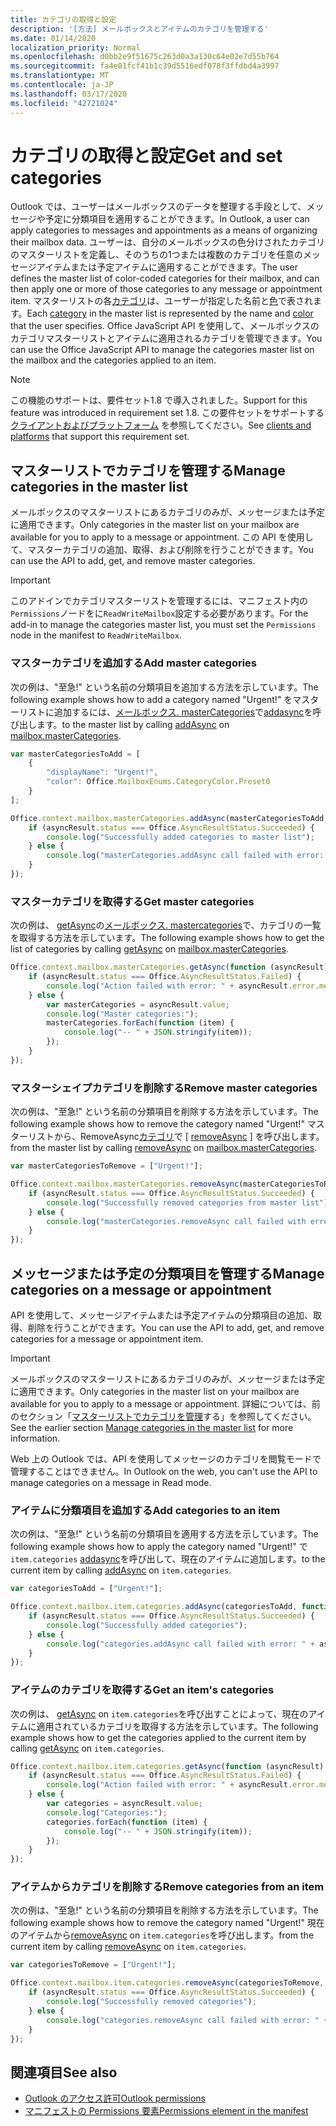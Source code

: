 ```yaml
---
title: カテゴリの取得と設定
description: '[方法] メールボックスとアイテムのカテゴリを管理する'
ms.date: 01/14/2020
localization_priority: Normal
ms.openlocfilehash: d0bb2e9f51675c263d0a3a130c64e02e7d55b764
ms.sourcegitcommit: fa4e81fcf41b1c39d5516edf078f3ffdbd4a3997
ms.translationtype: MT
ms.contentlocale: ja-JP
ms.lasthandoff: 03/17/2020
ms.locfileid: "42721024"
---
```

# <a name="get-and-set-categories"></a><span data-ttu-id="9e132-103">カテゴリの取得と設定</span><span class="sxs-lookup"><span data-stu-id="9e132-103">Get and set categories</span></span>

<span data-ttu-id="9e132-104">Outlook では、ユーザーはメールボックスのデータを整理する手段として、メッセージや予定に分類項目を適用することができます。</span><span class="sxs-lookup"><span data-stu-id="9e132-104">In Outlook, a user can apply categories to messages and appointments as a means of organizing their mailbox data.</span></span> <span data-ttu-id="9e132-105">ユーザーは、自分のメールボックスの色分けされたカテゴリのマスターリストを定義し、そのうちの1つまたは複数のカテゴリを任意のメッセージアイテムまたは予定アイテムに適用することができます。</span><span class="sxs-lookup"><span data-stu-id="9e132-105">The user defines the master list of color-coded categories for their mailbox, and can then apply one or more of those categories to any message or appointment item.</span></span> <span data-ttu-id="9e132-106">マスターリストの各[カテゴリ](/javascript/api/outlook/office.categorydetails)は、ユーザーが指定した名前と[色](/javascript/api/outlook/office.mailboxenums.categorycolor)で表されます。</span><span class="sxs-lookup"><span data-stu-id="9e132-106">Each [category](/javascript/api/outlook/office.categorydetails) in the master list is represented by the name and [color](/javascript/api/outlook/office.mailboxenums.categorycolor) that the user specifies.</span></span> <span data-ttu-id="9e132-107">Office JavaScript API を使用して、メールボックスのカテゴリマスターリストとアイテムに適用されるカテゴリを管理できます。</span><span class="sxs-lookup"><span data-stu-id="9e132-107">You can use the Office JavaScript API to manage the categories master list on the mailbox and the categories applied to an item.</span></span>

> [!NOTE]
> <span data-ttu-id="9e132-108">この機能のサポートは、要件セット1.8 で導入されました。</span><span class="sxs-lookup"><span data-stu-id="9e132-108">Support for this feature was introduced in requirement set 1.8.</span></span> <span data-ttu-id="9e132-109">この要件セットをサポートする [クライアントおよびプラットフォーム](../reference/requirement-sets/outlook-api-requirement-sets.md#requirement-sets-supported-by-exchange-servers-and-outlook-clients) を参照してください。</span><span class="sxs-lookup"><span data-stu-id="9e132-109">See [clients and platforms](../reference/requirement-sets/outlook-api-requirement-sets.md#requirement-sets-supported-by-exchange-servers-and-outlook-clients) that support this requirement set.</span></span>

## <a name="manage-categories-in-the-master-list"></a><span data-ttu-id="9e132-110">マスターリストでカテゴリを管理する</span><span class="sxs-lookup"><span data-stu-id="9e132-110">Manage categories in the master list</span></span>

<span data-ttu-id="9e132-111">メールボックスのマスターリストにあるカテゴリのみが、メッセージまたは予定に適用できます。</span><span class="sxs-lookup"><span data-stu-id="9e132-111">Only categories in the master list on your mailbox are available for you to apply to a message or appointment.</span></span> <span data-ttu-id="9e132-112">この API を使用して、マスターカテゴリの追加、取得、および削除を行うことができます。</span><span class="sxs-lookup"><span data-stu-id="9e132-112">You can use the API to add, get, and remove master categories.</span></span>

> [!IMPORTANT]
> <span data-ttu-id="9e132-113">このアドインでカテゴリマスターリストを管理するには、マニフェスト内の`Permissions`ノードをに`ReadWriteMailbox`設定する必要があります。</span><span class="sxs-lookup"><span data-stu-id="9e132-113">For the add-in to manage the categories master list, you must set the `Permissions` node in the manifest to `ReadWriteMailbox`.</span></span>

### <a name="add-master-categories"></a><span data-ttu-id="9e132-114">マスターカテゴリを追加する</span><span class="sxs-lookup"><span data-stu-id="9e132-114">Add master categories</span></span>

<span data-ttu-id="9e132-115">次の例は、"至急!" という名前の分類項目を追加する方法を示しています。</span><span class="sxs-lookup"><span data-stu-id="9e132-115">The following example shows how to add a category named "Urgent!"</span></span> <span data-ttu-id="9e132-116">をマスターリストに追加するには、[メールボックス. masterCategories](/javascript/api/outlook/office.mailbox#mastercategories)で[addasync](/javascript/api/outlook/office.mastercategories#addasync-categories--options--callback-)を呼び出します。</span><span class="sxs-lookup"><span data-stu-id="9e132-116">to the master list by calling [addAsync](/javascript/api/outlook/office.mastercategories#addasync-categories--options--callback-) on [mailbox.masterCategories](/javascript/api/outlook/office.mailbox#mastercategories).</span></span>

```js
var masterCategoriesToAdd = [
    {
        "displayName": "Urgent!",
        "color": Office.MailboxEnums.CategoryColor.Preset0
    }
];

Office.context.mailbox.masterCategories.addAsync(masterCategoriesToAdd, function (asyncResult) {
    if (asyncResult.status === Office.AsyncResultStatus.Succeeded) {
        console.log("Successfully added categories to master list");
    } else {
        console.log("masterCategories.addAsync call failed with error: " + asyncResult.error.message);
    }
});
```

### <a name="get-master-categories"></a><span data-ttu-id="9e132-117">マスターカテゴリを取得する</span><span class="sxs-lookup"><span data-stu-id="9e132-117">Get master categories</span></span>

<span data-ttu-id="9e132-118">次の例は、 [getAsync](/javascript/api/outlook/office.mastercategories#getasync-options--callback-)の[メールボックス. mastercategories](/javascript/api/outlook/office.mailbox#mastercategories)で、カテゴリの一覧を取得する方法を示しています。</span><span class="sxs-lookup"><span data-stu-id="9e132-118">The following example shows how to get the list of categories by calling [getAsync](/javascript/api/outlook/office.mastercategories#getasync-options--callback-) on [mailbox.masterCategories](/javascript/api/outlook/office.mailbox#mastercategories).</span></span>

```js
Office.context.mailbox.masterCategories.getAsync(function (asyncResult) {
    if (asyncResult.status === Office.AsyncResultStatus.Failed) {
        console.log("Action failed with error: " + asyncResult.error.message);
    } else {
        var masterCategories = asyncResult.value;
        console.log("Master categories:");
        masterCategories.forEach(function (item) {
            console.log("-- " + JSON.stringify(item));
        });
    }
});
```

### <a name="remove-master-categories"></a><span data-ttu-id="9e132-119">マスターシェイプカテゴリを削除する</span><span class="sxs-lookup"><span data-stu-id="9e132-119">Remove master categories</span></span>

<span data-ttu-id="9e132-120">次の例は、"至急!" という名前の分類項目を削除する方法を示しています。</span><span class="sxs-lookup"><span data-stu-id="9e132-120">The following example shows how to remove the category named "Urgent!"</span></span> <span data-ttu-id="9e132-121">マスターリストから、RemoveAsync[カテゴリ](/javascript/api/outlook/office.mailbox#mastercategories)で [ [removeAsync](/javascript/api/outlook/office.mastercategories#removeasync-categories--options--callback-) ] を呼び出します。</span><span class="sxs-lookup"><span data-stu-id="9e132-121">from the master list by calling [removeAsync](/javascript/api/outlook/office.mastercategories#removeasync-categories--options--callback-) on [mailbox.masterCategories](/javascript/api/outlook/office.mailbox#mastercategories).</span></span>

```js
var masterCategoriesToRemove = ["Urgent!"];

Office.context.mailbox.masterCategories.removeAsync(masterCategoriesToRemove, function (asyncResult) {
    if (asyncResult.status === Office.AsyncResultStatus.Succeeded) {
        console.log("Successfully removed categories from master list");
    } else {
        console.log("masterCategories.removeAsync call failed with error: " + asyncResult.error.message);
    }
});
```

## <a name="manage-categories-on-a-message-or-appointment"></a><span data-ttu-id="9e132-122">メッセージまたは予定の分類項目を管理する</span><span class="sxs-lookup"><span data-stu-id="9e132-122">Manage categories on a message or appointment</span></span>

<span data-ttu-id="9e132-123">API を使用して、メッセージアイテムまたは予定アイテムの分類項目の追加、取得、削除を行うことができます。</span><span class="sxs-lookup"><span data-stu-id="9e132-123">You can use the API to add, get, and remove categories for a message or appointment item.</span></span>

> [!IMPORTANT]
> <span data-ttu-id="9e132-124">メールボックスのマスターリストにあるカテゴリのみが、メッセージまたは予定に適用できます。</span><span class="sxs-lookup"><span data-stu-id="9e132-124">Only categories in the master list on your mailbox are available for you to apply to a message or appointment.</span></span> <span data-ttu-id="9e132-125">詳細については、前のセクション「[マスターリストでカテゴリを管理](#manage-categories-in-the-master-list)する」を参照してください。</span><span class="sxs-lookup"><span data-stu-id="9e132-125">See the earlier section [Manage categories in the master list](#manage-categories-in-the-master-list) for more information.</span></span>
>
> <span data-ttu-id="9e132-126">Web 上の Outlook では、API を使用してメッセージのカテゴリを閲覧モードで管理することはできません。</span><span class="sxs-lookup"><span data-stu-id="9e132-126">In Outlook on the web, you can't use the API to manage categories on a message in Read mode.</span></span>

### <a name="add-categories-to-an-item"></a><span data-ttu-id="9e132-127">アイテムに分類項目を追加する</span><span class="sxs-lookup"><span data-stu-id="9e132-127">Add categories to an item</span></span>

<span data-ttu-id="9e132-128">次の例は、"至急!" という名前の分類項目を適用する方法を示しています。</span><span class="sxs-lookup"><span data-stu-id="9e132-128">The following example shows how to apply the category named "Urgent!"</span></span> <span data-ttu-id="9e132-129">で`item.categories` [addasync](/javascript/api/outlook/office.categories#addasync-categories--options--callback-)を呼び出して、現在のアイテムに追加します。</span><span class="sxs-lookup"><span data-stu-id="9e132-129">to the current item by calling [addAsync](/javascript/api/outlook/office.categories#addasync-categories--options--callback-) on `item.categories`.</span></span>

```js
var categoriesToAdd = ["Urgent!"];

Office.context.mailbox.item.categories.addAsync(categoriesToAdd, function (asyncResult) {
    if (asyncResult.status === Office.AsyncResultStatus.Succeeded) {
        console.log("Successfully added categories");
    } else {
        console.log("categories.addAsync call failed with error: " + asyncResult.error.message);
    }
});
```

### <a name="get-an-items-categories"></a><span data-ttu-id="9e132-130">アイテムのカテゴリを取得する</span><span class="sxs-lookup"><span data-stu-id="9e132-130">Get an item's categories</span></span>

<span data-ttu-id="9e132-131">次の例は、 [getAsync](/javascript/api/outlook/office.categories#getasync-options--callback-) on `item.categories`を呼び出すことによって、現在のアイテムに適用されているカテゴリを取得する方法を示しています。</span><span class="sxs-lookup"><span data-stu-id="9e132-131">The following example shows how to get the categories applied to the current item by calling [getAsync](/javascript/api/outlook/office.categories#getasync-options--callback-) on `item.categories`.</span></span>

```js
Office.context.mailbox.item.categories.getAsync(function (asyncResult) {
    if (asyncResult.status === Office.AsyncResultStatus.Failed) {
        console.log("Action failed with error: " + asyncResult.error.message);
    } else {
        var categories = asyncResult.value;
        console.log("Categories:");
        categories.forEach(function (item) {
            console.log("-- " + JSON.stringify(item));
        });
    }
});
```

### <a name="remove-categories-from-an-item"></a><span data-ttu-id="9e132-132">アイテムからカテゴリを削除する</span><span class="sxs-lookup"><span data-stu-id="9e132-132">Remove categories from an item</span></span>

<span data-ttu-id="9e132-133">次の例は、"至急!" という名前の分類項目を削除する方法を示しています。</span><span class="sxs-lookup"><span data-stu-id="9e132-133">The following example shows how to remove the category named "Urgent!"</span></span> <span data-ttu-id="9e132-134">現在のアイテムから[removeAsync](/javascript/api/outlook/office.categories#removeasync-categories--options--callback-) on `item.categories`を呼び出します。</span><span class="sxs-lookup"><span data-stu-id="9e132-134">from the current item by calling [removeAsync](/javascript/api/outlook/office.categories#removeasync-categories--options--callback-) on `item.categories`.</span></span>

```js
var categoriesToRemove = ["Urgent!"];

Office.context.mailbox.item.categories.removeAsync(categoriesToRemove, function (asyncResult) {
    if (asyncResult.status === Office.AsyncResultStatus.Succeeded) {
        console.log("Successfully removed categories");
    } else {
        console.log("categories.removeAsync call failed with error: " + asyncResult.error.message);
    }
});
```

## <a name="see-also"></a><span data-ttu-id="9e132-135">関連項目</span><span class="sxs-lookup"><span data-stu-id="9e132-135">See also</span></span>

- [<span data-ttu-id="9e132-136">Outlook のアクセス許可</span><span class="sxs-lookup"><span data-stu-id="9e132-136">Outlook permissions</span></span>](understanding-outlook-add-in-permissions.md)
- [<span data-ttu-id="9e132-137">マニフェストの Permissions 要素</span><span class="sxs-lookup"><span data-stu-id="9e132-137">Permissions element in the manifest</span></span>](../reference/manifest/permissions.md)
